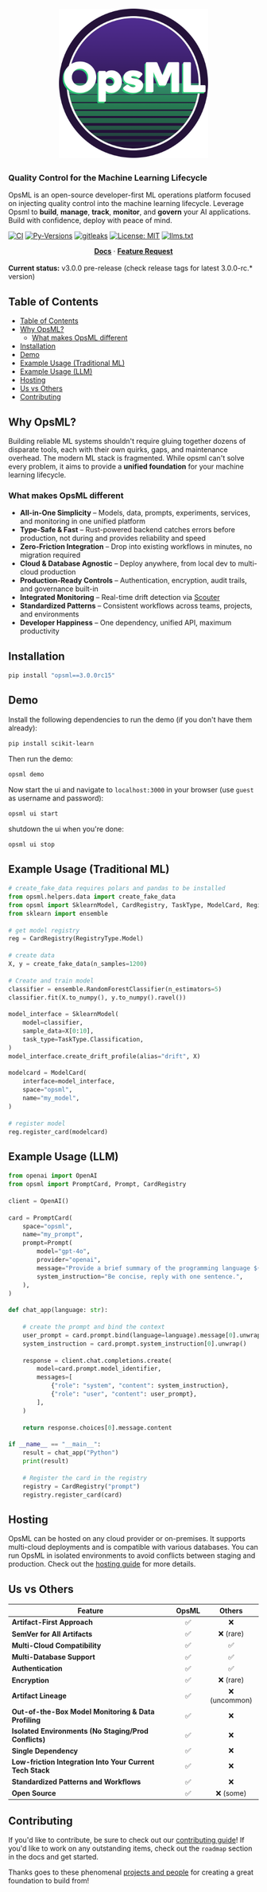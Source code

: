 <h1 align="center">
  <br>
  <img src="https://github.com/demml/opsml/blob/main/images/opsml-logo.png?raw=true"  width="300" height="300" alt="opsml logo"/>
  <br>
</h1>

### Quality Control for the Machine Learning Lifecycle

OpsML is an open-source developer-first ML operations platform focused on injecting quality control into the machine learning lifecycle. Leverage Opsml to **build**, **manage**, **track**, **monitor**, and **govern** your AI applications. Build with confidence, deploy with peace of mind.


[![CI](https://github.com/demml/opsml/actions/workflows/lints-test.yml/badge.svg)](https://github.com/demml/opsml/actions/workflows/lints-test.yml)
[![Py-Versions](https://img.shields.io/badge/Python-3.9+-color=%2334D058)](https://pypi.org/project/opsml)
[![gitleaks](https://img.shields.io/badge/protected%20by-gitleaks-purple)](https://github.com/zricethezav/gitleaks-action)
[![License: MIT](https://img.shields.io/badge/License-MIT-brightgreen.svg)](https://opensource.org/licenses/MIT)
[![llms.txt](https://img.shields.io/badge/llms.txt-green)](https://github.com/demml/opsml/blob/main/llm.txt)

<div align="center">
   <div>
      <a href="https://docs.demml.io/opsml/"><strong>Docs</strong></a> ·
      <a href="https://github.com/demml/opsml/issues/new/choose"><strong>Feature Request</strong></a>
   </div>
</div>
<br>

<div align="left">
  <b>Current status:</b> v3.0.0 pre-release (check release tags for latest 3.0.0-rc.* version)
</div>


## Table of Contents
- [Table of Contents](#table-of-contents)
- [Why OpsML?](#why-opsml)
  - [What makes OpsML different](#what-makes-opsml-different)
- [Installation](#installation)
- [Demo](#demo)
- [Example Usage (Traditional ML)](#example-usage-traditional-ml)
- [Example Usage (LLM)](#example-usage-llm)
- [Hosting](#hosting)
- [Us vs Others](#us-vs-others)
- [Contributing](#contributing)

## Why OpsML?

Building reliable ML systems shouldn't require gluing together dozens of disparate tools, each with their own quirks, gaps, and maintenance overhead. The modern ML stack is fragmented. While opsml can't solve every problem, it aims to provide a **unified foundation** for your machine learning lifecycle.

### What makes OpsML different

- **All-in-One Simplicity** – Models, data, prompts, experiments, services, and monitoring in one unified platform  
- **Type-Safe & Fast** – Rust-powered backend catches errors before production, not during and provides reliability and speed
- **Zero-Friction Integration** – Drop into existing workflows in minutes, no migration required  
- **Cloud & Database Agnostic** – Deploy anywhere, from local dev to multi-cloud production  
- **Production-Ready Controls** – Authentication, encryption, audit trails, and governance built-in  
- **Integrated Monitoring** – Real-time drift detection via [Scouter](https://github.com/demml/scouter) 
- **Standardized Patterns** – Consistent workflows across teams, projects, and environments  
- **Developer Happiness** – One dependency, unified API, maximum productivity  


## Installation

```bash
pip install "opsml==3.0.0rc15"
```

## Demo
Install the following dependencies to run the demo (if you don't have them already):

```bash
pip install scikit-learn
```

Then run the demo:

```bash
opsml demo
```

Now start the ui and navigate to `localhost:3000` in your browser (use `guest` as username and password):

```bash
opsml ui start
```

shutdown the ui when you're done:

```bash
opsml ui stop
```

## Example Usage (Traditional ML)

```python
# create_fake_data requires polars and pandas to be installed 
from opsml.helpers.data import create_fake_data
from opsml import SklearnModel, CardRegistry, TaskType, ModelCard, RegistryType
from sklearn import ensemble

# get model registry
reg = CardRegistry(RegistryType.Model)

# create data
X, y = create_fake_data(n_samples=1200)

# Create and train model
classifier = ensemble.RandomForestClassifier(n_estimators=5)
classifier.fit(X.to_numpy(), y.to_numpy().ravel())

model_interface = SklearnModel( 
    model=classifier,
    sample_data=X[0:10],
    task_type=TaskType.Classification,
)
model_interface.create_drift_profile(alias="drift", X)

modelcard = ModelCard(
    interface=model_interface,
    space="opsml",
    name="my_model",
)

# register model
reg.register_card(modelcard)
```

## Example Usage (LLM)

```python
from openai import OpenAI
from opsml import PromptCard, Prompt, CardRegistry

client = OpenAI()

card = PromptCard(
    space="opsml",
    name="my_prompt",
    prompt=Prompt( 
        model="gpt-4o",
        provider="openai",
        message="Provide a brief summary of the programming language ${language}.", 
        system_instruction="Be concise, reply with one sentence.",
    ),
)

def chat_app(language: str):

    # create the prompt and bind the context
    user_prompt = card.prompt.bind(language=language).message[0].unwrap()
    system_instruction = card.prompt.system_instruction[0].unwrap()

    response = client.chat.completions.create(
        model=card.prompt.model_identifier,
        messages=[
            {"role": "system", "content": system_instruction},
            {"role": "user", "content": user_prompt},
        ],
    )

    return response.choices[0].message.content

if __name__ == "__main__":
    result = chat_app("Python")
    print(result)

    # Register the card in the registry
    registry = CardRegistry("prompt")
    registry.register_card(card)
```

## Hosting
OpsML can be hosted on any cloud provider or on-premises. It supports multi-cloud deployments and is compatible with various databases. You can run OpsML in isolated environments to avoid conflicts between staging and production. Check out the [hosting guide](https://docs.demml.io/opsml/docs/setup/overview/#server-mode) for more details.

## Us vs Others

| Feature | OpsML | Others |
|---------|:-------:|:--------:|
| **Artifact-First Approach** | ✅ | ❌ |
| **SemVer for All Artifacts** | ✅ | ❌ (rare) |
| **Multi-Cloud Compatibility** | ✅ | ✅ |
| **Multi-Database Support** | ✅ | ✅ |
| **Authentication** | ✅ | ✅ |
| **Encryption** | ✅ | ❌ (rare) |
| **Artifact Lineage** | ✅ | ❌ (uncommon) |
| **Out-of-the-Box Model Monitoring & Data Profiling** | ✅ | ❌ |
| **Isolated Environments (No Staging/Prod Conflicts)** | ✅ | ❌ |
| **Single Dependency** | ✅ | ❌ |
| **Low-friction Integration Into Your Current Tech Stack** | ✅ | ❌ |
| **Standardized Patterns and Workflows** | ✅ | ❌ |
| **Open Source** | ✅ | ❌ (some) |

## Contributing
If you'd like to contribute, be sure to check out our [contributing guide](./CONTRIBUTING.md)! If you'd like to work on any outstanding items, check out the `roadmap` section in the docs and get started.

Thanks goes to these phenomenal [projects and people](./ATTRIBUTIONS.md) for creating a great foundation to build from!


